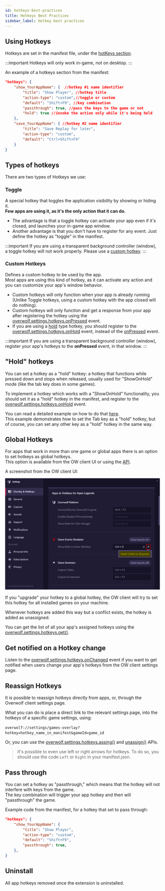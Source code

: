 ```yaml
---
id: hotkeys-best-practices
title: Hotkeys Best Practices
sidebar_label: Hotkey best practices
---
```


## Using Hotkeys

Hotkeys are set in the manifest file, under the [hotKeys section](../api/manifest-json#hotkeys-object).

:::important
Hotkeys will only work in-game, not on desktop.
:::

An example of a hotkeys section from the manifest:

```json
"hotkeys": {
    "show_YourAppName": {  //hotkey #1 name identifier
        "title": "Show Player", //hotkey title
        "action-type": "custom",//toggle or custom
        "default": "Shift+F9", //key combination
        "passthrough": true, //pass the keys to the game or not
        "hold": true //invoke the action only while it's being held
    },
    "save_YourAppName": { //hotkey #2 name identifier
        "title": "Save Replay for later",
        "action-type": "custom",
        "default": "Ctrl+Shift+F9"
    }
}
```

## Types of hotkeys

There are two types of Hotkeys we use:

### Toggle

A special hotkey that toggles the application visibility by showing or hiding it.  
**Few apps are using it, as it's the only action that it can do.**

* The advantage is that a toggle hotkey can activate your app even if it's closed, and launches your in-game app window.
* Another advantage is that you don't have to register for any event. Just define the hotkey as "toggle" in the manifest.

:::important
If you are using a transparent background controller (window), a toggle hotkey will not work properly. Please use a [custom hotkey](#custom).
:::

### Custom Hotkeys

Defines a custom hotkey to be used by the app.  
Most apps are using this kind of hotkey, as it can activate any action and you can customize your app's window behavior.

* Custom hotkeys will only function when your app is already running (Unlike Toggle hotkeys, using a custom hotkey with the app closed will do nothing).
* Custom hotkeys will only function and get a response from your app after registering the hotkey using the [overwolf.settings.hotkeys.onPressed](../api/overwolf-settings-hotkeys#onpressed) event.
* If you are using a [hold](#hold-hotkeys) type hotkey, you should register to the [overwolf.settings.hotkeys.onHold](../api/overwolf-settings-hotkeys#onhold) event, instead of the [onPressed](../api/overwolf-settings-hotkeys#onhold) event.

:::important
If you are using a transparent background controller (window), register your app's hotkeys to the **onPressed** event, in that window.
:::

## "Hold" hotkeys

You can set a hotkey as a "hold" hotkey: a hotkey that functions while pressed down and stops when released, usually used for "ShowOnHold" mode (like the tab key does in some games).

To implement a hotkey which works with a "ShowOnHold" functionality, you should set it as a "hold" hotkey in the manifest, and register to the [overwolf.settings.hotkeys.onHold](../api/overwolf-settings-hotkeys#onhold) event.

You can read a detailed example on how to do that [here](using-tab#set-the-hotkey-in-the-manifest).  
This example demonstrates how to set the Tab key as a "hold" hotkey, but of course, you can set any other key as a "hold" hotkey in the same way.  

## Global Hotkeys

For apps that work in more than one game or global apps there is an option to set hotkeys as global hotkeys.  
This option is available from the OW client UI or using the [API](../api/overwolf-settings-hotkeys#assignhotkey-callback).

A screenshot from the OW client UI:

![hotkeys_global](../assets/hotkeys_global.png)

If you "upgrade" your hotkey to a global hotkey, the OW client will try to set this hotkey for all installed games on your machine.

Whenever hotkeys are added this way but a conflict exists, the hotkey is added as unassigned.

You can get the list of all your app's assigned hotkeys using the [overwolf.settings.hotkeys.get()](../api/overwolf-settings-hotkeys#getcallback).

## Get notified on a Hotkey change

Listen to the [overwolf.settings.hotkeys.onChanged](../api/overwolf-settings-hotkeys#onchanged) event if you want to get notified when users change your app's hotkeys from the OW client settings page.

## Reassign Hotkeys

It is possible to reassign hotkeys directly from apps, or, through the Overwolf client settings page.

What you can do is place a direct link to the relevant settings page, into the hotkeys of a specific game settings, using:

`overwolf://settings/games-overlay?hotkey=hotkey_name_in_manifest&gameId=game_id`

Or, you can use the [overwolf.settings.hotkeys.assing()](../api/overwolf-settings-hotkeys#assignhotkey-callback) and [unassign()](../api/overwolf-settings-hotkeys#unassignhotkey-callback) APIs.

> It's possible to even use left or right arrows for hotkeys. To do so, you should use the code `Left` or `Right` in your manifest.json.

## Pass through 

You can set a hotkey as "passthrough," which means that the hotkey will not interfere with keys from the game.  
The key combination will trigger your app hotkey and then will "passthrough" the game.

Example code from the manifest, for a hotkey that set to pass through:

```json
"hotkeys": {
    "show_YourAppName": { 
        "title": "Show Player",
        "action-type": "custom",
        "default": "Shift+F9",
        "passthrough": true,
    },
}
```

## Uninstall

All app hotkeys removed once the extension is uninstalled.

